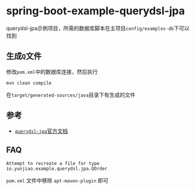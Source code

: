 # spring-boot-example-querydsl-jpa

querydsl-jpa示例项目，所需的数据库脚本在主项目`config/examples-db`下可以找到

## 生成`Q`文件

修改`pom.xml`中的数据库连接，然后执行

```shell
mvn clean compile
```

在`target/generated-sources/java`目录下有生成的文件

## 参考
* [`querydsl-jpa`官方文档](http://querydsl.com/static/querydsl/latest/reference/html/ch02.html)

## FAQ

```text
Attempt to recreate a file for type io.yunjiao.example.querydsl.jpa.QOrder
```

`pom.xml` 文件中移除 `apt-maven-plugin` 即可
